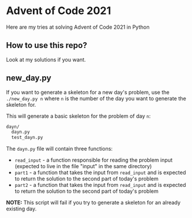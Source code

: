 # Advent of Code 2021

Here are my tries at solving Advent of Code 2021 in Python

## How to use this repo?

Look at my solutions if you want.

## new_day.py

If you want to generate a skeleton for a new day's problem, use the `./new_day.py n` where `n` is the number of the day you want to generate the skeleton for.

This will generate a basic skeleton for the problem of day `n`:

``` sh
dayn/
  dayn.py
  test_dayn.py
```

The `dayn.py` file will contain three functions: 

* `read_input` - a function responsible for reading the problem input (expected to live in the file "input" in the same directory)
* `part1` - a function that takes the input from `read_input` and is expected to return the solution to the second part of today's problem
* `part2` - a function that takes the input from `read_input` and is expected to return the solution to the second part of today's problem

**NOTE:** This script will fail if you try to generate a skeleton for an already existing day.
